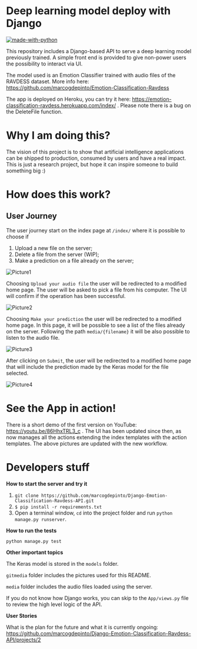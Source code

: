 # Deep learning model deploy with Django

[![made-with-python](https://img.shields.io/badge/Made%20with-Python-1f425f.svg)](https://www.python.org/)

This repository includes a Django-based API to serve a deep learning model previously trained. A simple front end is provided to give non-power users the possibility to interact via UI.

The model used is an Emotion Classifier trained with audio files of the RAVDESS dataset. More info here: https://github.com/marcogdepinto/Emotion-Classification-Ravdess

The app is deployed on Heroku, you can try it here: https://emotion-classification-ravdess.herokuapp.com/index/ . Please note there is a bug on the DeleteFile function. 

# Why I am doing this?

The vision of this project is to show that artificial intelligence applications can be shipped to production, consumed by users and have a real impact.
This is just a research project, but hope it can inspire someone to build something big :)

# How does this work?

## User Journey

The user journey start on the index page at ```/index/``` where it is possible to choose if 

1) Upload a new file on the server;
2) Delete a file from the server (WIP);
3) Make a prediction on a file already on the server;

![Picture1](https://github.com/marcogdepinto/Django-Emotion-Classification-Ravdess-API/blob/master/gitmedia/index.png)

Choosing ```Upload your audio file``` the user will be redirected to a modified home page. The user will be asked to pick a file from his computer. The UI will confirm if the operation has been successful. 

![Picture2](https://github.com/marcogdepinto/Django-Emotion-Classification-Ravdess-API/blob/master/gitmedia/fileuploadv2.png)

Choosing ```Make your prediction``` the user will be redirected to a modified home page. In this page, it will be possible to see a list of the files already on the server. Following the path ```media/{filename}``` it will be also possible to listen to the audio file.

![Picture3](https://github.com/marcogdepinto/Django-Emotion-Classification-Ravdess-API/blob/master/gitmedia/fileselectionv2.png)

After clicking on ```Submit```, the user will be redirected to a modified home page that will include the prediction made by the Keras model for the file selected.

![Picture4](https://github.com/marcogdepinto/Django-Emotion-Classification-Ravdess-API/blob/master/gitmedia/predict.png)

# See the App in action!

There is a short demo of the first version on YouTube: https://youtu.be/86HhxTRL3_c . The UI has been updated since then, as now manages all the actions extending the index templates with the action templates. The above pictures are updated with the new workflow.

# Developers stuff

**How to start the server and try it**

1) ```git clone https://github.com/marcogdepinto/Django-Emotion-Classification-Ravdess-API.git```
2) ```$ pip install -r requirements.txt```
3) Open a terminal window, ```cd``` into the project folder and run ```python manage.py runserver```.

**How to run the tests**

```python manage.py test```

**Other important topics**

The Keras model is stored in the ```models``` folder.

```gitmedia``` folder includes the pictures used for this README.

```media``` folder includes the audio files loaded using the server. 

If you do not know how Django works, you can skip to the ``App/views.py`` file to review the high level logic of the API.

**User Stories**

What is the plan for the future and what it is currently ongoing: https://github.com/marcogdepinto/Django-Emotion-Classification-Ravdess-API/projects/2
